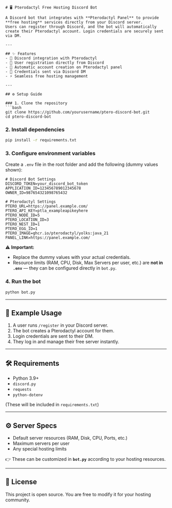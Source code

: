 
````
# 🖥️ Pterodactyl Free Hosting Discord Bot

A Discord bot that integrates with **Pterodactyl Panel** to provide **free hosting** services directly from your Discord server.  
Users can register through Discord, and the bot will automatically create their Pterodactyl account. Login credentials are securely sent via DM.  

---

## ✨ Features
- 🔗 Discord integration with Pterodactyl  
- 📝 User registration directly from Discord  
- 🤖 Automatic account creation on Pterodactyl panel  
- 📩 Credentials sent via Discord DM  
- ⚡ Seamless free hosting management  

---

## ⚙️ Setup Guide

### 1. Clone the repository
```bash
git clone https://github.com/yourusername/ptero-discord-bot.git
cd ptero-discord-bot
````

### 2. Install dependencies

```bash
pip install -r requirements.txt
```

### 3. Configure environment variables

Create a `.env` file in the root folder and add the following (dummy values shown):

```env
# Discord Bot Settings
DISCORD_TOKEN=your_discord_bot_token
APPLICATION_ID=123456789012345678
OWNER_ID=987654321098765432

# Pterodactyl Settings
PTERO_URL=https://panel.example.com/
PTERO_API_KEY=ptla_exampleapikeyhere
PTERO_NODE_ID=5
PTERO_LOCATION_ID=3
PTERO_NEST_ID=1
PTERO_EGG_ID=1
PTERO_IMAGE=ghcr.io/pterodactyl/yolks:java_21
PANEL_LINK=https://panel.example.com/
```

⚠️ **Important:**

* Replace the dummy values with your actual credentials.
* Resource limits (RAM, CPU, Disk, Max Servers per user, etc.) are **not in `.env`** — they can be configured directly in `bot.py`.

### 4. Run the bot

```bash
python bot.py
```

---

## 📌 Example Usage

1. A user runs `/register` in your Discord server.
2. The bot creates a Pterodactyl account for them.
3. Login credentials are sent to their DM.
4. They log in and manage their free server instantly.

---

## 🛠️ Requirements

* Python 3.9+
* `discord.py`
* `requests`
* `python-dotenv`

(These will be included in `requirements.txt`)

---

## ⚙️ Server Specs

* Default server resources (RAM, Disk, CPU, Ports, etc.)
* Maximum servers per user
* Any special hosting limits

👉 These can be customized in **`bot.py`** according to your hosting resources.

---

## 📜 License

This project is open source. You are free to modify it for your hosting community.

```

